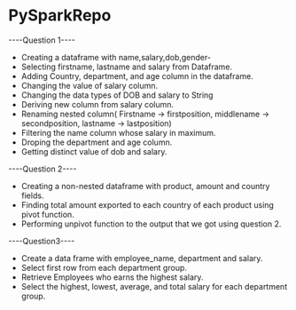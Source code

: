 # PySparkRepo


----Question 1----

- Creating a dataframe with name,salary,dob,gender-
- Selecting firstname, lastname and salary from Dataframe.
- Adding Country, department, and age column in the dataframe.
- Changing the value of salary column.
- Changing the data types of DOB and salary to String
- Deriving new column from salary column.
- Renaming nested column( Firstname -> firstposition, middlename -> secondposition, lastname -> lastposition)
- Filtering the name column whose salary in maximum.
- Droping the department and age column.
- Getting distinct value of dob and salary.

----Question 2----

- Creating a non-nested dataframe with product, amount and country fields.
- Finding total amount exported to each country of each product using pivot function.
- Performing unpivot function to the output that we got using question 2.

----Question3----

- Create a data frame with employee_name, department and salary.
- Select first row from each department group. 
- Retrieve Employees who earns the highest salary. 
- Select the highest, lowest, average, and total salary for each department group.  

 
